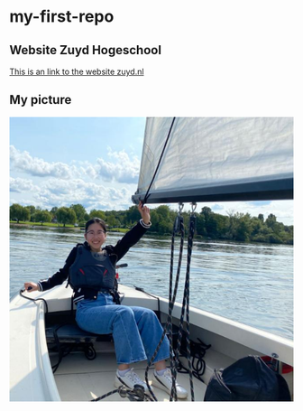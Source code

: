 # my-first-repo
## Website Zuyd Hogeschool
[This is an link to the website zuyd.nl](https://www.zuyd.nl/)

## My picture
![profielfoto](/img/profielfoto.jpg)

